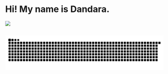 <h1> Hi! My name is Dandara. </h1>

<div>
  <a href="https://github.com/dandaraaamorim">
  <img height="180em"   align="center" src="https://github-readme-stats.vercel.app/api?username=dandaraaamorim&show_icons=true&theme=jolly&include_all_commits=true&count_private=true"/>
  
</div>
 <br>
<div  align="center"> 
  
 
![Snake animation](https://github.com/dandaraaamorim/dandaraaamorim/blob/output/github-contribution-grid-snake.svg)
  
</div>
